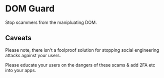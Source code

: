 # DOM Guard

Stop scammers from the manipluating DOM.

## Caveats

Please note, there isn't a foolproof solution for stopping social engineering attacks against your users.

Please educate your users on the dangers of these scams & add 2FA etc into your apps.